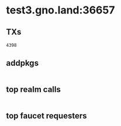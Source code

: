 # test3.gno.land:36657

## TXs
```
4398
```

## addpkgs
```
```

## top realm calls
```
```

## top faucet requesters
```
```

